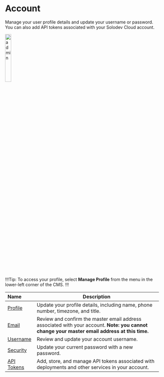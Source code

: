 # Account

Manage your user profile details and update your username or password. You can also add API tokens associated with your Solodev Cloud account.

<img src="/static/images/account-main.png" alt="admin" style="width: 20%; display: block"></a>

!!!Tip:
To access your profile, select **Manage Profile** from the menu in the lower-left corner of the CMS.
!!!

**Name** | **Description** 
:--- | ---
<a href="/account/manage-profile/">Profile</a> | Update your profile details, including name, phone number, timezone, and title. 
<a href="/account/change-email">Email</a> | Review and confirm the master email address associated with your account. **Note: you cannot change your master email address at this time.**
<a href="/account/change-username">Username</a> | Review and update your account username.
<a href="/account/change-password">Security</a> | Update your current password with a new password.
<a href="/account/api-tokens">API Tokens</a> | Add, store, and manage API tokens associated with deployments and other services in your account.